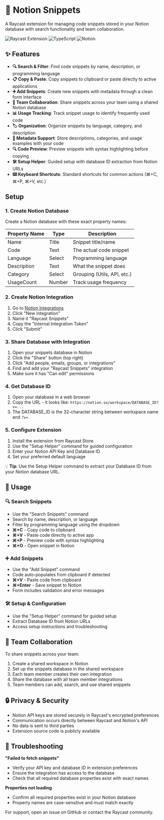# 📝 Notion Snippets

A Raycast extension for managing code snippets stored in your Notion database with search functionality and team collaboration.

![Raycast Extension](https://img.shields.io/badge/Raycast-Extension-red)
![TypeScript](https://img.shields.io/badge/TypeScript-007ACC?logo=typescript&logoColor=white)
![Notion](https://img.shields.io/badge/Notion-000000?logo=notion&logoColor=white)

## ✨ Features

- **🔍 Search & Filter**: Find code snippets by name, description, or programming language
- **📋 Copy & Paste**: Copy snippets to clipboard or paste directly to active applications  
- **➕ Add Snippets**: Create new snippets with metadata through a clean form interface
- **👥 Team Collaboration**: Share snippets across your team using a shared Notion database
- **📊 Usage Tracking**: Track snippet usage to identify frequently used code
- **🏷️ Organization**: Organize snippets by language, category, and description
- **📝 Metadata Support**: Store descriptions, categories, and usage examples with your code
- **🔍 Code Preview**: Preview snippets with syntax highlighting before copying
- **🛠️ Setup Helper**: Guided setup with database ID extraction from Notion URLs
- **⌨️ Keyboard Shortcuts**: Standard shortcuts for common actions (⌘+C, ⌘+P, ⌘+V, etc.)

## Setup

### 1. Create Notion Database

Create a Notion database with these exact property names:

| Property Name | Type | Description |
|---------------|------|-------------|
| Name | Title | Snippet title/name |
| Code | Text | The actual code snippet |
| Language | Select | Programming language |
| Description | Text | What the snippet does |
| Category | Select | Grouping (Utils, API, etc.) |
| UsageCount | Number | Track usage frequency |

### 2. Create Notion Integration

1. Go to [Notion Integrations](https://www.notion.com/my-integrations)
2. Click "New integration"
3. Name it "Raycast Snippets"
4. Copy the "Internal Integration Token"
5. Click "Submit"

### 3. Share Database with Integration

1. Open your snippets database in Notion
2. Click the "Share" button (top right)
3. Click "Add people, emails, groups, or integrations"
4. Find and add your "Raycast Snippets" integration
5. Make sure it has "Can edit" permissions

### 4. Get Database ID

1. Open your database in a web browser
2. Copy the URL - it looks like: `https://notion.so/workspace/DATABASE_ID?v=...`
3. The DATABASE_ID is the 32-character string between workspace name and `?v=`

### 5. Configure Extension

1. Install the extension from Raycast Store
2. Use the "Setup Helper" command for guided configuration
3. Enter your Notion API Key and Database ID
4. Set your preferred default language

💡 **Tip**: Use the Setup Helper command to extract your Database ID from your Notion database URL.

## 📖 Usage

### 🔍 Search Snippets
- Use the "Search Snippets" command
- Search by name, description, or language
- Filter by programming language using the dropdown
- **⌘+C** - Copy code to clipboard
- **⌘+V** - Paste code directly to active app  
- **⌘+P** - Preview code with syntax highlighting
- **⌘+O** - Open snippet in Notion

### ➕ Add Snippets  
- Use the "Add Snippet" command
- Code auto-populates from clipboard if detected
- **⌘+V** - Paste code from clipboard
- **⌘+Enter** - Save snippet to Notion
- Form includes validation and error messages

### 🛠️ Setup & Configuration
- Use the "Setup Helper" command for guided setup
- Extract Database ID from Notion URLs
- Access setup instructions and troubleshooting

## 👥 Team Collaboration

To share snippets across your team:

1. Create a shared workspace in Notion
2. Set up the snippets database in the shared workspace
3. Each team member creates their own integration
4. Share the database with all team member integrations
5. Team members can add, search, and use shared snippets

## 🔒 Privacy & Security

- Notion API keys are stored securely in Raycast's encrypted preferences
- Communication occurs directly between Raycast and Notion's API
- No data is sent to third parties
- Extension source code is publicly available

## 🔧 Troubleshooting

**"Failed to fetch snippets"**
- Verify your API key and database ID in extension preferences
- Ensure the integration has access to the database
- Check that all required database properties exist with exact names

**Properties not loading**
- Confirm all required properties exist in your Notion database
- Property names are case-sensitive and must match exactly

For support, open an issue on GitHub or contact the Raycast community.
